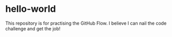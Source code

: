 # hello-world
This repository is for practising the GitHub Flow. I believe I can nail the code challenge and get the job! 
